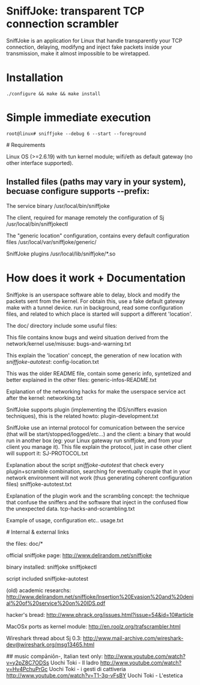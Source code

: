# SniffJoke: transparent TCP connection scrambler

SniffJoke is an application for Linux that handle transparently your
TCP connection, delaying, modifyng and inject fake packets inside your
transmission, make it almost impossible to be wiretapped.

# Installation
    ./configure && make && make install

# Simple immediate execution
    root@linux# sniffjoke --debug 6 --start --foreground

# Requirements

Linux OS (>=2.6.19) with tun kernel module;
wifi/eth as default gateway (no other interface supported).

## Installed files (paths may vary in your system), becuase configure supports --prefix:

The service binary
    /usr/local/bin/sniffjoke

The client, required for manage remotely the configuration of Sj
    /usr/local/bin/sniffjokectl

The "generic location" configuration, contains every default configuration files
    /usr/local/var/sniffjoke/generic/

SniffJoke plugins
    /usr/local/lib/sniffjoke/*.so

# How does it work + Documentation

Sniffjoke is an userspace software able to delay, block and modify the packets sent from the kernel. For obtain this, use a fake default gateway make with a tunnel device. run in background, read some configuration files, and related to which place is started will support a different 'location'.

The doc/ directory include some usuful files:

This file contains know bugs and weird situation derived from the network/kernel use/misuse:
    bugs-and-warning.txt

This explain the 'location' concept, the generation of new location with *sniffjoke-autotest*:
    config-location.txt

This was the older README file, contain some generic info, syntetized and better explained in the other files:
    generic-infos-README.txt

Explanation of the networking hacks for make the userspace service act after the kernel:
    networking.txt

SniffJoke supports plugin (implementing the IDS/sniffers evasion techniques), this is the related howto:
    plugin-development.txt

SniffJoke use an internal protocol for comunication between the service (that will be start/stopped/logged/etc...) and the client: a binary that would run in another box (eg: your Linux gateway run sniffjoke, and from your client you manage it). This file explain the protocol, just in case other client will support it:
    SJ-PROTOCOL.txt

Explanation about the script *sniffjoke-autotest* that check every plugin+scramble combination, searching for eventually couple that in your network environment will not work (thus generating coherent configuration files)
    sniffjoke-autotest.txt

Explanation of the plugin work and the scrambling concept: the technique that confuse the sniffers and the software that inject in the confused flow the unexpected data.
    tcp-hacks-and-scrambling.txt

Example of usage, configuration etc..
    usage.txt

# Internal & external links

the files:
    doc/*

official sniffjoke page:
    http://www.delirandom.net/sniffjoke

binary installed:
    sniffjoke
    sniffjokectl

script included
    sniffjoke-autotest

(old) academic researchs:
    http://www.delirandom.net/sniffjoke/Insertion%20Evasion%20and%20denial%20of%20service%20on%20IDS.pdf

hacker's bread:
    http://www.phrack.org/issues.html?issue=54&id=10#article

MacOSx ports as kernel module:
    http://en.roolz.org/trafscrambler.html

Wireshark thread about Sj 0.3:
    http://www.mail-archive.com/wireshark-dev@wireshark.org/msg13465.html

## music compāniōn-, Italian text only:
    http://www.youtube.com/watch?v=y2pZ8C7ODSs Uochi Toki - Il ladro
    http://www.youtube.com/watch?v=Hv4PchuPrGc Uochi Toki - i gesti di cattiveria
    http://www.youtube.com/watch?v=T1-3q-vFsBY Uochi Toki - L'estetica
